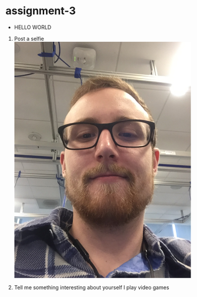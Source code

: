 # assignment-3

* HELLO WORLD


1. Post a selfie
![alt text][selfie]

[selfie]: IMG-1074.jpg 

2. Tell me something interesting about yourself
I play video games
